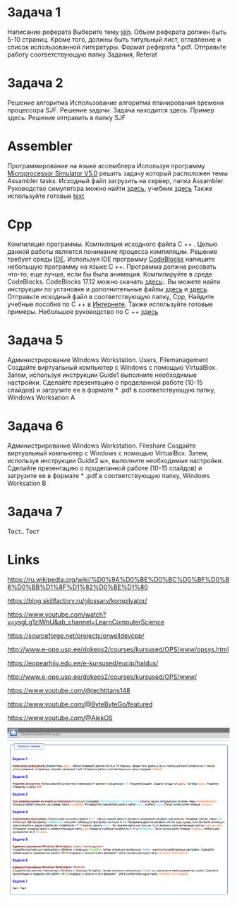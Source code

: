# Задача 1
Написание pеферата Выберите тему [siin](_rsrc/Assambler_tasks_vk.xlsx). Объем реферата должен быть 5-10 страниц. Кроме того, должны быть титульный лист, оглавление и список использованной литературы. Формат реферата *.pdf. Отправьте работу соответствующую папку Задания, Referat


# Задача 2
Решение алгоритма Использование алгоритма планирования времени процессора SJF. Решение задачи. Задача находится здесь. Пример здесь. Решение отправить в папку SJF

# Assembler

Программирование на языке ассемблера Используя программу [Microprocessor Simulator V5.0](http://www.e-ope.usp.ee/public/smz32v50.zip) 
решить задачу который расположен темы Assambler tasks. 
Исходный файл загрузить на сервер, папка Assambler. 
Руководство симулятора можно найти [здесь](_rsrc/sms32v50_lyhi.pdf), учебник [здесь](_rsrc/fel15E330.pdf) 
Также используйте готовые [text](_rsrc/examples)

# Cpp

Компиляция программы. Компиляция исходного файла C ++ . 
Целью данной работы является понимание процесса компиляции. 
Решение требует среды [IDE](https://ru.wikipedia.org/wiki/%D0%98%D0%BD%D1%82%D0%B5%D0%B3%D1%80%D0%B8%D1%80%D0%BE%D0%B2%D0%B0%D0%BD%D0%BD%D0%B0%D1%8F_%D1%81%D1%80%D0%B5%D0%B4%D0%B0_%D1%80%D0%B0%D0%B7%D1%80%D0%B0%D0%B1%D0%BE%D1%82%D0%BA%D0%B8). 
Используя IDE программу [CodeBlocks](https://www.codeblocks.org/) напишите небольшую программу на языке C ++. 
Программа должна рисовать что-то, еще лучше, если бы была анимация. 
Компилируйте в среде CodeBlocks. CodeBlocks 17.12 можно скачать [здесь](_rsrc/codeblocks-17.12mingw-nosetup.zip):.
Вы можете найти инструкции по установке и дополнительные файлы [здесь](_rsrc/CodeBlocks_use_ing.pdf) и [здесь](_rsrc/codeblocks_b.zip). 
Отправьте исходный файл в соответствующую папку, Cpp, Найдите учебные пособия по C ++ в [Интернете](http://kpolyakov.spb.ru/school/c.htm). 
Также используйте готовые примеры. Небольшое руководство по C ++ [здесь](_rsrc/Cpp_vk_3.pdf)

# Задача 5
Администрирование Windows Workstation. Users, Filemanagement
Создайте виртуальный компьютер с Windows с помощью VirtualBox. Затем, используя инструкции Guide1  выполните необходимые настройки. Сделайте презентацию о проделанной работе (10-15 слайдов) и загрузите ее в формате * .pdf в соответствующую папку, Windows Worksation A

# Задача 6
Администрирование Windows Workstation. Fileshare
Создайте виртуальный компьютер с Windows с помощью VirtualBox. Затем, используя инструкции Guide2 ы», выполните необходимые настройки. Сделайте презентацию о проделанной работе (10-15 слайдов) и загрузите ее в формате * .pdf в соответствующую папку, Windows Worksation B

# Задача 7
Тест.. Тест

# Links
https://ru.wikipedia.org/wiki/%D0%9A%D0%BE%D0%BC%D0%BF%D0%B8%D0%BB%D1%8F%D1%82%D0%BE%D1%80

https://blog.skillfactory.ru/glossary/kompilyator/

https://www.youtube.com/watch?v=ysgLg1zIWhU&ab_channel=LearnComputerScience

https://sourceforge.net/projects/orwelldevcpp/

http://www.e-ope.usp.ee/dokeos2/courses/kursused/OPS/www/opsys.html

https://eopearhiiv.edu.ee/e-kursused/eucip/haldus/

http://www.e-ope.usp.ee/dokeos2/courses/kursused/OPS/www/


https://www.youtube.com/@techtitans148

https://www.youtube.com/@ByteByteGo/featured

https://www.youtube.com/@AlekOS


![alt text](_rsrc/image.png)